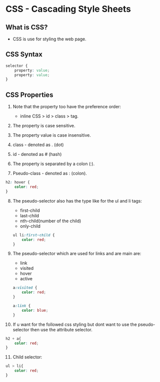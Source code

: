 # CSS - Cascading Style Sheets

## What is CSS?

- CSS is use for styling the web page.

## CSS Syntax

```css
selector {
    property: value;
    property: value;
}
```

## CSS Properties

1. Note that the property too have the preference order:
    - inline CSS > id > class > tag.

2. The property is case sensitive.

3. The property value is case insensitive.

4. class - denoted as . (dot)
5. id - denoted as # (hash)

6. The property is separated by a colon (:).

7. Pseudo-class - denoted as : (colon).

```css
h2: hover {
    color: red;
}
```

8. The pseudo-selector also has the type like for the ul and li tags:
    - first-child
    - last-child
    - nth-child(number of the child)
    - only-child

    ```css
    ul li:first-child {
        color: red;
    }
    ```

9. The pseudo-selector which are used for links and are main are:
    - link
    - visited
    - hover
    - active

    ```css
    a:visited {
        color: red;
    }

    a:link {
        color: blue;
    }
    ```

10. If u want for the followed css styling but dont want to use the pseudo-selector then use the attribute selector.

```css
h2 + a{
    color: red;
}
```

11. Child selector:

```css
ul > li{
    color: red;
}
```
